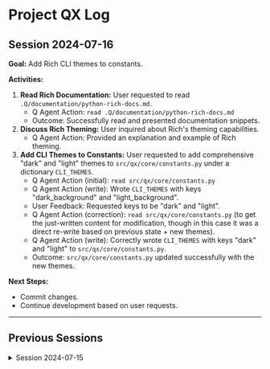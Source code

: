 # Project QX Log

## Session 2024-07-16
**Goal:** Add Rich CLI themes to constants.

**Activities:**

1.  **Read Rich Documentation:** User requested to read `.Q/documentation/python-rich-docs.md`.
    *   Q Agent Action: `read .Q/documentation/python-rich-docs.md`
    *   Outcome: Successfully read and presented documentation snippets.
2.  **Discuss Rich Theming:** User inquired about Rich's theming capabilities.
    *   Q Agent Action: Provided an explanation and example of Rich theming.
3.  **Add CLI Themes to Constants:** User requested to add comprehensive "dark" and "light" themes to `src/qx/core/constants.py` under a dictionary `CLI_THEMES`.
    *   Q Agent Action (initial): `read src/qx/core/constants.py`
    *   Q Agent Action (write): Wrote `CLI_THEMES` with keys "dark_background" and "light_background".
    *   User Feedback: Requested keys to be "dark" and "light".
    *   Q Agent Action (correction): `read src/qx/core/constants.py` (to get the just-written content for modification, though in this case it was a direct re-write based on previous state + new themes).
    *   Q Agent Action (write): Correctly wrote `CLI_THEMES` with keys "dark" and "light" to `src/qx/core/constants.py`.
    *   Outcome: `src/qx/core/constants.py` updated successfully with the new themes.

**Next Steps:**

*   Commit changes.
*   Continue development based on user requests.

---
## Previous Sessions

<details>
<summary>Session 2024-07-15</summary>

**Goal:** Initialize project and set up core files.

**Activities:**

1.  **Initial Project Setup:** (Simulated - Q Agent started with existing project structure)
2.  **Review Project Directives:** Q Agent internally reviewed project directives from `.Q/project.md` and environment context.
3.  **Read Project Log:** Q Agent read `.Q/projectlog.md` (empty at the start of this session).
4.  **Create `src/qx/core/constants.py`:**
    *   Added `DEFAULT_MODEL`, `DEFAULT_TREE_IGNORE_PATTERNS`, `DEFAULT_PROHIBITED_COMMANDS`, `SHELL_COMMAND_TIMEOUT`.
    *   Added placeholder default settings for OpenAI, Anthropic, Google Vertex AI, and Groq.
5.  **Commit initial constants:**
    *   `git add .`
    *   `git diff --staged` (analyzed by Q Agent)
    *   `git commit -m "feat: Add initial core constants\n\n- Define DEFAULT_MODEL for LLM selection.\n- Establish DEFAULT_TREE_IGNORE_PATTERNS for file navigation.\n- List DEFAULT_PROHIBITED_COMMANDS for shell safety.\n- Set SHELL_COMMAND_TIMEOUT for command execution.\n- Include placeholder default configurations for various LLM providers (OpenAI, Anthropic, Vertex AI, Groq)."`

**Next Steps:**
*   Implement further core functionalities.
</details>
